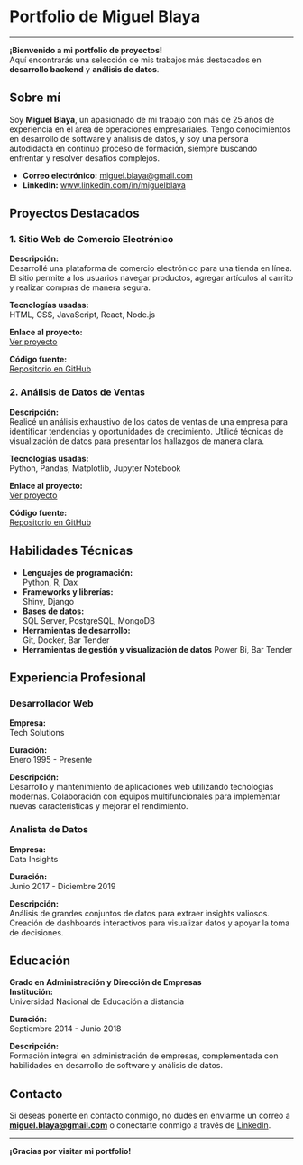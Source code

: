 
# Portfolio de Miguel Blaya

---

**¡Bienvenido a mi portfolio de proyectos!**  
Aquí encontrarás una selección de mis trabajos más destacados en **desarrollo backend** y **análisis de datos**.

## Sobre mí

Soy **Miguel Blaya**, un apasionado de mi trabajo con más de 25 años de experiencia en el área de operaciones empresariales. Tengo conocimientos en desarrollo de software y análisis de datos, y soy una persona autodidacta en continuo proceso de formación, siempre buscando enfrentar y resolver desafíos complejos.

- **Correo electrónico:** miguel.blaya@gmail.com
- **LinkedIn:** www.linkedin.com/in/miguelblaya
  
## Proyectos Destacados

### 1. Sitio Web de Comercio Electrónico

**Descripción:**  
Desarrollé una plataforma de comercio electrónico para una tienda en línea. El sitio permite a los usuarios navegar productos, agregar artículos al carrito y realizar compras de manera segura.

**Tecnologías usadas:**  
HTML, CSS, JavaScript, React, Node.js

**Enlace al proyecto:**  
[Ver proyecto](https://www.enlacealproyecto1.com)

**Código fuente:**  
[Repositorio en GitHub](https://github.com/juanperez/proyecto1)

### 2. Análisis de Datos de Ventas

**Descripción:**  
Realicé un análisis exhaustivo de los datos de ventas de una empresa para identificar tendencias y oportunidades de crecimiento. Utilicé técnicas de visualización de datos para presentar los hallazgos de manera clara.

**Tecnologías usadas:**  
Python, Pandas, Matplotlib, Jupyter Notebook

**Enlace al proyecto:**  
[Ver proyecto](https://www.enlacealproyecto2.com)

**Código fuente:**  
[Repositorio en GitHub](https://github.com/juanperez/proyecto2)

## Habilidades Técnicas

- **Lenguajes de programación:**  
  Python, R, Dax
- **Frameworks y librerías:**  
  Shiny, Django
- **Bases de datos:**  
  SQL Server, PostgreSQL, MongoDB
- **Herramientas de desarrollo:**  
  Git, Docker, Bar Tender
- **Herramientas de gestión y visualización de datos**
  Power Bi, Bar Tender
  
## Experiencia Profesional

### Desarrollador Web
**Empresa:**  
Tech Solutions

**Duración:**  
Enero 1995 - Presente

**Descripción:**  
Desarrollo y mantenimiento de aplicaciones web utilizando tecnologías modernas. Colaboración con equipos multifuncionales para implementar nuevas características y mejorar el rendimiento.

### Analista de Datos
**Empresa:**  
Data Insights

**Duración:**  
Junio 2017 - Diciembre 2019

**Descripción:**  
Análisis de grandes conjuntos de datos para extraer insights valiosos. Creación de dashboards interactivos para visualizar datos y apoyar la toma de decisiones.

## Educación

**Grado en Administración y Dirección de Empresas**  
**Institución:**  
Universidad Nacional de Educación a distancia

**Duración:**  
Septiembre 2014 - Junio 2018

**Descripción:**  
Formación integral en administración de empresas, complementada con habilidades en desarrollo de software y análisis de datos.

## Contacto

Si deseas ponerte en contacto conmigo, no dudes en enviarme un correo a **miguel.blaya@gmail.com** o conectarte conmigo a través de [LinkedIn](https://www.linkedin.com/in/miguelblaya).

---

**¡Gracias por visitar mi portfolio!**


